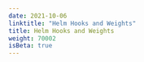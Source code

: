```yaml
---
date: 2021-10-06
linktitle: "Helm Hooks and Weights"
title: Helm Hooks and Weights
weight: 70002
isBeta: true
---
```

